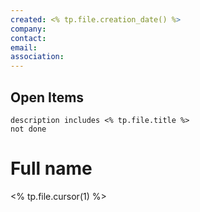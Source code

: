 ```yaml
---
created: <% tp.file.creation_date() %>
company: 
contact: 
email: 
association:
---
```

## Open Items
```tasks
description includes <% tp.file.title %>
not done
```
# Full name

<% tp.file.cursor(1) %>
